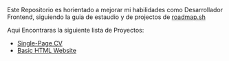 Este Repositorio es horientado a mejorar mi habilidades como Desarrollador Frontend, siguiendo la guia de estaudio y de projectos de <a href="https://roadmap.sh/projects/" target="_blank">roadmap.sh</a>

Aqui Encontraras la siguiente lista de Proyectos:
<ul>
    <li><a href="https://roadmap.sh/projects/single-page-cv">Single-Page CV</a></li>
    <li><a href="https://roadmap.sh/projects/basic-html-website">Basic HTML Website</a></li>
</ul>